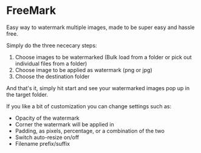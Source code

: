 # FreeMark

Easy way to watermark multiple images, made to be super easy and hassle free.

Simply do the three nececary steps: 
1. Choose images to be watermarked (Bulk load from a folder or pick out individual files from a folder)
2. Choose image to be applied as watermark (png or jpg)
3. Choose the destination folder

And that's it, simply hit start and see your watermarked images pop up in the target folder. 

If you like a bit of customization you can change settings such as: 
* Opacity of the watermark  
* Corner the watermark will be applied in
* Padding, as pixels, percentage, or a combination of the two
* Switch auto-resize on/off
* Filename prefix/suffix
